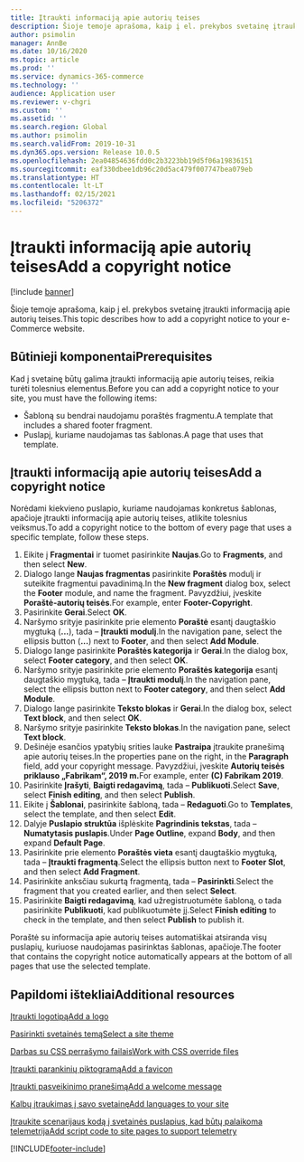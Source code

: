 ```yaml
---
title: Įtraukti informaciją apie autorių teises
description: Šioje temoje aprašoma, kaip į el. prekybos svetainę įtraukti informaciją apie autorių teises.
author: psimolin
manager: AnnBe
ms.date: 10/16/2020
ms.topic: article
ms.prod: ''
ms.service: dynamics-365-commerce
ms.technology: ''
audience: Application user
ms.reviewer: v-chgri
ms.custom: ''
ms.assetid: ''
ms.search.region: Global
ms.author: psimolin
ms.search.validFrom: 2019-10-31
ms.dyn365.ops.version: Release 10.0.5
ms.openlocfilehash: 2ea04854636fdd0c2b3223bb19d5f06a19836151
ms.sourcegitcommit: eaf330dbee1db96c20d5ac479f007747bea079eb
ms.translationtype: HT
ms.contentlocale: lt-LT
ms.lasthandoff: 02/15/2021
ms.locfileid: "5206372"
---
```

# <a name="add-a-copyright-notice"></a><span data-ttu-id="6b130-103">Įtraukti informaciją apie autorių teises</span><span class="sxs-lookup"><span data-stu-id="6b130-103">Add a copyright notice</span></span>

[!include [banner](includes/banner.md)]

<span data-ttu-id="6b130-104">Šioje temoje aprašoma, kaip į el. prekybos svetainę įtraukti informaciją apie autorių teises.</span><span class="sxs-lookup"><span data-stu-id="6b130-104">This topic describes how to add a copyright notice to your e-Commerce website.</span></span>

## <a name="prerequisites"></a><span data-ttu-id="6b130-105">Būtinieji komponentai</span><span class="sxs-lookup"><span data-stu-id="6b130-105">Prerequisites</span></span>

<span data-ttu-id="6b130-106">Kad į svetainę būtų galima įtraukti informaciją apie autorių teises, reikia turėti tolesnius elementus.</span><span class="sxs-lookup"><span data-stu-id="6b130-106">Before you can add a copyright notice to your site, you must have the following items:</span></span>

- <span data-ttu-id="6b130-107">Šabloną su bendrai naudojamu poraštės fragmentu.</span><span class="sxs-lookup"><span data-stu-id="6b130-107">A template that includes a shared footer fragment.</span></span>
- <span data-ttu-id="6b130-108">Puslapį, kuriame naudojamas tas šablonas.</span><span class="sxs-lookup"><span data-stu-id="6b130-108">A page that uses that template.</span></span>

## <a name="add-a-copyright-notice"></a><span data-ttu-id="6b130-109">Įtraukti informaciją apie autorių teises</span><span class="sxs-lookup"><span data-stu-id="6b130-109">Add a copyright notice</span></span>

<span data-ttu-id="6b130-110">Norėdami kiekvieno puslapio, kuriame naudojamas konkretus šablonas, apačioje įtraukti informaciją apie autorių teises, atlikite tolesnius veiksmus.</span><span class="sxs-lookup"><span data-stu-id="6b130-110">To add a copyright notice to the bottom of every page that uses a specific template, follow these steps.</span></span>

1. <span data-ttu-id="6b130-111">Eikite į **Fragmentai** ir tuomet pasirinkite **Naujas**.</span><span class="sxs-lookup"><span data-stu-id="6b130-111">Go to **Fragments**, and then select **New**.</span></span>
1. <span data-ttu-id="6b130-112">Dialogo lange **Naujas fragmentas** pasirinkite **Poraštės** modulį ir suteikite fragmentui pavadinimą.</span><span class="sxs-lookup"><span data-stu-id="6b130-112">In the **New fragment** dialog box, select the **Footer** module, and name the fragment.</span></span> <span data-ttu-id="6b130-113">Pavyzdžiui, įveskite **Poraštė-autorių teisės**.</span><span class="sxs-lookup"><span data-stu-id="6b130-113">For example, enter **Footer-Copyright**.</span></span>
1. <span data-ttu-id="6b130-114">Pasirinkite **Gerai**.</span><span class="sxs-lookup"><span data-stu-id="6b130-114">Select **OK**.</span></span>
1. <span data-ttu-id="6b130-115">Naršymo srityje pasirinkite prie elemento **Poraštė** esantį daugtaškio mygtuką (**...**), tada – **Įtraukti modulį**.</span><span class="sxs-lookup"><span data-stu-id="6b130-115">In the navigation pane, select the ellipsis button (**...**) next to **Footer**, and then select **Add Module**.</span></span>
1. <span data-ttu-id="6b130-116">Dialogo lange pasirinkite **Poraštės kategorija** ir **Gerai**.</span><span class="sxs-lookup"><span data-stu-id="6b130-116">In the dialog box, select **Footer category**, and then select **OK**.</span></span>
1. <span data-ttu-id="6b130-117">Naršymo srityje pasirinkite prie elemento **Poraštės kategorija** esantį daugtaškio mygtuką, tada – **Įtraukti modulį**.</span><span class="sxs-lookup"><span data-stu-id="6b130-117">In the navigation pane, select the ellipsis button next to **Footer category**, and then select **Add Module**.</span></span>
1. <span data-ttu-id="6b130-118">Dialogo lange pasirinkite **Teksto blokas** ir **Gerai**.</span><span class="sxs-lookup"><span data-stu-id="6b130-118">In the dialog box, select **Text block**, and then select **OK**.</span></span>
1. <span data-ttu-id="6b130-119">Naršymo srityje pasirinkite **Teksto blokas**.</span><span class="sxs-lookup"><span data-stu-id="6b130-119">In the navigation pane, select **Text block**.</span></span>
1. <span data-ttu-id="6b130-120">Dešinėje esančios ypatybių srities lauke **Pastraipa** įtraukite pranešimą apie autorių teises.</span><span class="sxs-lookup"><span data-stu-id="6b130-120">In the properties pane on the right, in the **Paragraph** field, add your copyright message.</span></span> <span data-ttu-id="6b130-121">Pavyzdžiui, įveskite **Autorių teisės priklauso „Fabrikam“, 2019 m.**</span><span class="sxs-lookup"><span data-stu-id="6b130-121">For example, enter **(C) Fabrikam 2019**.</span></span>
1. <span data-ttu-id="6b130-122">Pasirinkite **Įrašyti**, **Baigti redagavimą**, tada – **Publikuoti**.</span><span class="sxs-lookup"><span data-stu-id="6b130-122">Select **Save**, select **Finish editing**, and then select **Publish**.</span></span>
1. <span data-ttu-id="6b130-123">Eikite į **Šablonai**, pasirinkite šabloną, tada – **Redaguoti**.</span><span class="sxs-lookup"><span data-stu-id="6b130-123">Go to **Templates**, select the template, and then select **Edit**.</span></span>
1. <span data-ttu-id="6b130-124">Dalyje **Puslapio struktūa** išplėskite **Pagrindinis tekstas**, tada – **Numatytasis puslapis**.</span><span class="sxs-lookup"><span data-stu-id="6b130-124">Under **Page Outline**, expand **Body**, and then expand **Default Page**.</span></span>
1. <span data-ttu-id="6b130-125">Pasirinkite prie elemento **Poraštės vieta** esantį daugtaškio mygtuką, tada – **Įtraukti fragmentą**.</span><span class="sxs-lookup"><span data-stu-id="6b130-125">Select the ellipsis button next to **Footer Slot**, and then select **Add Fragment**.</span></span>
1. <span data-ttu-id="6b130-126">Pasirinkite anksčiau sukurtą fragmentą, tada – **Pasirinkti**.</span><span class="sxs-lookup"><span data-stu-id="6b130-126">Select the fragment that you created earlier, and then select **Select**.</span></span>
1. <span data-ttu-id="6b130-127">Pasirinkite **Baigti redagavimą**, kad užregistruotumėte šabloną, o tada pasirinkite **Publikuoti**, kad publikuotumėte jį.</span><span class="sxs-lookup"><span data-stu-id="6b130-127">Select **Finish editing** to check in the template, and then select **Publish** to publish it.</span></span>

<span data-ttu-id="6b130-128">Poraštė su informacija apie autorių teises automatiškai atsiranda visų puslapių, kuriuose naudojamas pasirinktas šablonas, apačioje.</span><span class="sxs-lookup"><span data-stu-id="6b130-128">The footer that contains the copyright notice automatically appears at the bottom of all pages that use the selected template.</span></span>

## <a name="additional-resources"></a><span data-ttu-id="6b130-129">Papildomi ištekliai</span><span class="sxs-lookup"><span data-stu-id="6b130-129">Additional resources</span></span>

[<span data-ttu-id="6b130-130">Įtraukti logotipą</span><span class="sxs-lookup"><span data-stu-id="6b130-130">Add a logo</span></span>](add-logo.md)

[<span data-ttu-id="6b130-131">Pasirinkti svetainės temą</span><span class="sxs-lookup"><span data-stu-id="6b130-131">Select a site theme</span></span>](select-site-theme.md)

[<span data-ttu-id="6b130-132">Darbas su CSS perrašymo failais</span><span class="sxs-lookup"><span data-stu-id="6b130-132">Work with CSS override files</span></span>](css-override-files.md)

[<span data-ttu-id="6b130-133">Įtraukti parankinių piktogramą</span><span class="sxs-lookup"><span data-stu-id="6b130-133">Add a favicon</span></span>](add-favicon.md)

[<span data-ttu-id="6b130-134">Įtraukti pasveikinimo pranešimą</span><span class="sxs-lookup"><span data-stu-id="6b130-134">Add a welcome message</span></span>](add-welcome-message.md)

[<span data-ttu-id="6b130-135">Kalbų įtraukimas į savo svetainę</span><span class="sxs-lookup"><span data-stu-id="6b130-135">Add languages to your site</span></span>](add-languages-to-site.md)

[<span data-ttu-id="6b130-136">Įtraukite scenarijaus kodą į svetainės puslapius, kad būtų palaikoma telemetrija</span><span class="sxs-lookup"><span data-stu-id="6b130-136">Add script code to site pages to support telemetry</span></span>](add-telemetry.md)



[!INCLUDE[footer-include](../includes/footer-banner.md)]